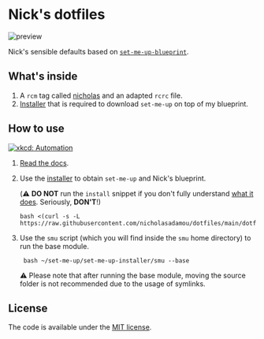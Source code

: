 # Nick's dotfiles

![preview](assets/preview.png)

Nick's sensible defaults based on [`set-me-up-blueprint`](https://github.com/dotbrains/set-me-up-blueprint).

## What's inside

1.  A `rcm` tag called [nicholas](/dotfiles/tag-nicholas) and an adapted `rcrc` file.
2.  [Installer](/dotfiles/modules/install.sh) that is required to download `set-me-up` on top of my blueprint.

## How to use

[![xkcd: Automation](http://imgs.xkcd.com/comics/automation.png)](http://xkcd.com/1319/)

1.  [Read the docs](https://github.com/dotbrains/set-me-up-docs#set-me-up).
2.  Use the [installer](/dotfiles/modules/install.sh) to obtain `set-me-up` and Nick's blueprint.

    (⚠️ **DO NOT** run the `install` snippet if you don't fully
understand [what it does](/dotfiles/modules/install.sh). Seriously, **DON'T**!)

        bash <(curl -s -L https://raw.githubusercontent.com/nicholasadamou/dotfiles/main/dotfiles/modules/install.sh)

3. Use the `smu` script (which you will find inside the `smu` home directory) to run the base module.

        bash ~/set-me-up/set-me-up-installer/smu --base

    ⚠️ Please note that after running the base module, moving the source folder is not recommended due to the usage of symlinks.

## License

The code is available under the [MIT license](LICENSE).
